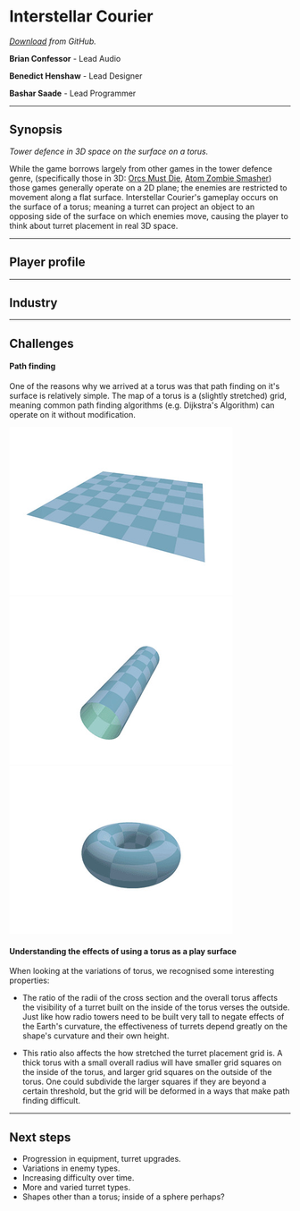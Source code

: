 <!-- Project name and logo -->
# Interstellar Courier

*[Download](TODO) from GitHub.*

<!-- List of all contributors and their contribution -->
**Brian Confessor** - Lead Audio

**Benedict Henshaw** - Lead Designer

**Bashar Saade** - Lead Programmer

---

<!-- The game synopsis -->
## Synopsis

*Tower defence in 3D space on the surface on a torus.*

While the game borrows largely from other games in the tower defence genre, (specifically those in 3D: [Orcs Must Die](http://en.omd.gameforge.com/), [Atom Zombie Smasher](http://blendogames.com/atomzombiesmasher/)) those games generally operate on a 2D plane; the enemies are restricted to movement along a flat surface. Interstellar Courier's gameplay occurs on the surface of a torus; meaning a turret can project an object to an opposing side of the surface on which enemies move, causing the player to think about turret placement in real 3D space.

---

<!-- Player profile. -->
## Player profile

---


<!--
The context of your project.
How does your game fit into the larger industry?
Why is it different or more unique that other, similar games?
-->
## Industry

---

<!-- Challenge you faced and overcome -->
## Challenges

#### Path finding
One of the reasons why we arrived at a torus was that path finding on it's surface is relatively simple. The map of a torus is a (slightly stretched) grid, meaning common path finding algorithms (e.g. Dijkstra's Algorithm) can operate on it without modification.

![](data/torus_flat.jpg)
![](data/torus_tube.jpg)
![](data/torus_final.jpg)

#### Understanding the effects of using a torus as a play surface
When looking at the variations of torus, we recognised some interesting properties:

+ The ratio of the radii of the cross section and the overall torus affects the visibility of a turret built on the inside of the torus verses the outside. Just like how radio towers need to be built very tall to negate effects of the Earth's curvature, the effectiveness of turrets depend greatly on the shape's curvature and their own height.

+ This ratio also affects the how stretched the turret placement grid is. A thick torus with a small overall radius will have smaller grid squares on the inside of the torus, and larger grid squares on the outside of the torus. One could subdivide the larger squares if they are beyond a certain threshold, but the grid will be deformed in a ways that make path finding difficult.


---

<!-- Next steps -->
## Next steps

+ Progression in equipment, turret upgrades.
+ Variations in enemy types.
+ Increasing difficulty over time.
+ More and varied turret types.
+ Shapes other than a torus; inside of a sphere perhaps?
